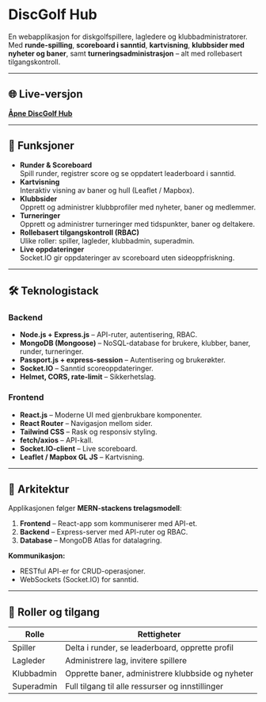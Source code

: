 # DiscGolf Hub

En webapplikasjon for diskgolfspillere, lagledere og klubbadministratorer.  
Med **runde-spilling**, **scoreboard i sanntid**, **kartvisning**, **klubbsider med nyheter og baner**, samt **turneringsadministrasjon** – alt med rollebasert tilgangskontroll.

---

## 🌐 Live-versjon
[**Åpne DiscGolf Hub**](https://disk-applikasjon-39f504b7af19.herokuapp.com/)

---

## 🚀 Funksjoner

- **Runder & Scoreboard**  
  Spill runder, registrer score og se oppdatert leaderboard i sanntid.
- **Kartvisning**  
  Interaktiv visning av baner og hull (Leaflet / Mapbox).
- **Klubbsider**  
  Opprett og administrer klubbprofiler med nyheter, baner og medlemmer.
- **Turneringer**  
  Opprett og administrer turneringer med tidspunkter, baner og deltakere.
- **Rollebasert tilgangskontroll (RBAC)**  
  Ulike roller: spiller, lagleder, klubbadmin, superadmin.
- **Live oppdateringer**  
  Socket.IO gir oppdateringer av scoreboard uten sideoppfriskning.

---

## 🛠️ Teknologistack

### Backend
- **Node.js + Express.js** – API-ruter, autentisering, RBAC.
- **MongoDB (Mongoose)** – NoSQL-database for brukere, klubber, baner, runder, turneringer.
- **Passport.js + express-session** – Autentisering og brukerøkter.
- **Socket.IO** – Sanntid scoreoppdateringer.
- **Helmet, CORS, rate-limit** – Sikkerhetslag.

### Frontend
- **React.js** – Moderne UI med gjenbrukbare komponenter.
- **React Router** – Navigasjon mellom sider.
- **Tailwind CSS** – Rask og responsiv styling.
- **fetch/axios** – API-kall.
- **Socket.IO-client** – Live scoreboard.
- **Leaflet / Mapbox GL JS** – Kartvisning.

---

## 📐 Arkitektur

Applikasjonen følger **MERN-stackens trelagsmodell**:  
1. **Frontend** – React-app som kommuniserer med API-et.  
2. **Backend** – Express-server med API-ruter og RBAC.  
3. **Database** – MongoDB Atlas for datalagring.

**Kommunikasjon:**
- RESTful API-er for CRUD-operasjoner.
- WebSockets (Socket.IO) for sanntid.

---

## 🔐 Roller og tilgang

| Rolle        | Rettigheter |
|--------------|-------------|
| Spiller      | Delta i runder, se leaderboard, opprette profil |
| Lagleder     | Administrere lag, invitere spillere |
| Klubbadmin   | Opprette baner, administrere klubbside og nyheter |
| Superadmin   | Full tilgang til alle ressurser og innstillinger |


